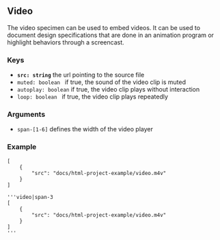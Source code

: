 ## Video

The video specimen can be used to embed videos. 
It can be used to document design specifications that are done in an animation program or highlight behaviors through a screencast.


### Keys

- __`src: string`__ the url pointing to the source file
- `muted: boolean ` if true, the sound of the video clip is muted
- `autoplay: boolean` if true, the video clip plays without interaction
- `loop: boolean ` if true, the video clip plays repeatedly

### Arguments
- `span-[1-6]` defines the width of the video player


### Example

```video|span-3
[   
    {
        "src": "docs/html-project-example/video.m4v"
    }
]
```


```code
'''video|span-3
[   
    {
        "src": "docs/html-project-example/video.m4v"
    }
]
'''
```
